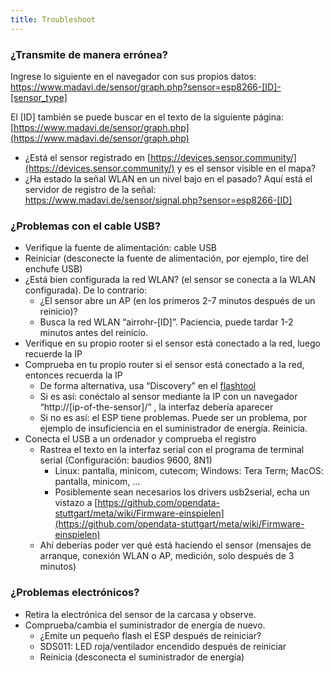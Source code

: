 ```yaml
---
title: Troubleshoot
---
```


### ¿Transmite de manera errónea?
Ingrese lo siguiente en el navegador con sus propios datos:
https://www.madavi.de/sensor/graph.php?sensor=esp8266-[ID]-[sensor_type]

El [ID] también se puede buscar en el texto de la siguiente página: [https://www.madavi.de/sensor/graph.php](https://www.madavi.de/sensor/graph.php)

* ¿Está el sensor registrado en [https://devices.sensor.community/](https://devices.sensor.community/) y es el sensor visible en el mapa?
* ¿Ha estado la señal WLAN en un nivel bajo en el pasado? Aquí está el servidor de registro de la señal: [https://www.madavi.de/sensor/signal.php?sensor=esp8266-[ID] ](https://www.madavi.de/sensor/signal.php?sensor=esp8266-[ID] )       

### ¿Problemas con el cable USB?
* Verifique la fuente de alimentación: cable USB 
* Reiniciar (desconecte la fuente de alimentación, por ejemplo, tire del enchufe USB)
* ¿Está bien configurada la red WLAN? (el sensor se conecta a la WLAN configurada). De lo contrario:
    * ¿El sensor abre un AP (en los primeros 2-7 minutos después de un reinicio)?
    * Busca la red WLAN “airrohr-[ID]”. Paciencia, puede tardar 1-2 minutos antes del reinicio.
* Verifique en su propio rooter si el sensor está conectado a la red, luego recuerde la IP
* Comprueba en tu propio router si el sensor está conectado a la red, entonces recuerda la IP 
    * De forma alternativa, usa “Discovery” en el [flashtool](https://github.com/opendata-stuttgart/airrohr-firmware-flasher/)
    * Si es así: conéctalo al sensor mediante la IP con un navegador “http://[ip-of-the-sensor]/” , la interfaz debería aparecer
    * Si no es así: el ESP tiene problemas. Puede ser un problema, por ejemplo de insuficiencia en el suministrador de energía. Reinicia.
* Conecta el USB a un ordenador y comprueba el registro 
    * Rastrea el texto en la interfaz serial con el programa de terminal serial (Configuración: baudios 9600, 8N1)
        * Linux: pantalla, minicom, cutecom; Windows: Tera Term; MacOS: pantalla, minicom, ...
        * Posiblemente sean necesarios los drivers usb2serial, echa un vistazo a [https://github.com/opendata-stuttgart/meta/wiki/Firmware-einspielen](https://github.com/opendata-stuttgart/meta/wiki/Firmware-einspielen)       
    * Ahí deberías poder ver qué está haciendo el sensor (mensajes de arranque, conexión WLAN o AP, medición, solo después de 3 minutos)

### ¿Problemas electrónicos?
* Retira la electrónica del sensor de la carcasa y observe.
* Comprueba/cambia el suministrador de energía de nuevo.
    * ¿Emite un pequeño flash el ESP después de reiniciar?
    * SDS011: LED roja/ventilador encendido después de reiniciar
    * Reinicia (desconecta el suministrador de energía)
